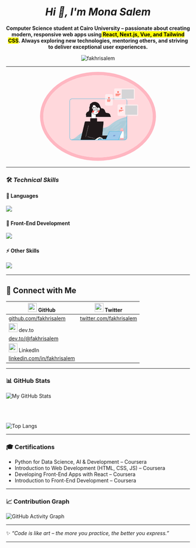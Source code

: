 
<h1 align="center"> <em><b> Hi 👋, I'm Mona  Salem</b></h1></em>


<p align="center" ><b>
   Computer Science student at<strong> <b>Cairo University</b></strong> – passionate about creating modern, responsive web apps using<mark> React, Next.js, Vue, and Tailwind CSS</mark>.  
   Always exploring new technologies, mentoring others, and striving to deliver exceptional user experiences.  
</b></p>

<p align="center">
  <img src="https://komarev.com/ghpvc/?username=fakhrisalem&label=Profile%20views&color=0e75b6&style=flat" alt="fakhrisalem" />
</p>

---
<p align="center">
  <kbd>
    <img src="https://raw.githubusercontent.com/fakhrisalem/fakhrisalem/main/about.gif" width="300"style="border: 9px solid #FFB6C1; border-radius: 50%;"  >
  </kbd>
</p>

---

### 🛠️<i> Technical Skills  </i>

#### 🚀 Languages  
<p align="left">
  <img src="https://skillicons.dev/icons?i=python,cpp,r,ts,js,prolog" />
</p>

#### 🎨 Front-End Development  
<p align="left">
  <img src="https://skillicons.dev/icons?i=react,next,vue,tailwind,sass,bootstrap,html,css" />
</p>

#### ⚡ Other Skills  
<p align="left">
  <img src="https://skillicons.dev/icons?i=git,github,figma,linux" />
</p>

---
## 🔗 Connect with Me

| <img src="https://cdn.jsdelivr.net/gh/simple-icons/simple-icons/icons/github.svg" width="24" height="24"/> GitHub | <img src="https://cdn.jsdelivr.net/gh/simple-icons/simple-icons/icons/twitter.svg" width="24" height="24"/> Twitter |
|---|---|
| [github.com/fakhrisalem](https://github.com/fakhrisalem) | [twitter.com/fakhrisalem](https://twitter.com/fakhrisalem) |
| <img src="https://cdn.jsdelivr.net/gh/simple-icons/simple-icons/icons/dev-dot-to.svg" width="24" height="24"/> dev.to | 
| [dev.to/@fakhrisalem](https://dev.to/@fakhrisalem) | 
| <img src="https://cdn.jsdelivr.net/gh/simple-icons/simple-icons/icons/linkedin.svg" width="24" height="24"/> LinkedIn |
| [linkedin.com/in/fakhrisalem](https://linkedin.com/in/fakhrisalem) |



---

### 📊 GitHub Stats
![My GitHub Stats](https://github-readme-stats.vercel.app/api?username=fakhrisalem&show_icons=true&theme=radical&hide_border=true&rank_icon=github)

  <br><br><br>
![Top Langs](https://github-readme-stats.vercel.app/api/top-langs/?username=fakhrisalem&layout=compact&theme=radical&hide_border=true)
</p>

---

### 🎓 Certifications
- Python for Data Science, AI & Development – Coursera  
- Introduction to Web Development (HTML, CSS, JS) – Coursera  
- Developing Front-End Apps with React – Coursera  
- Introduction to Front-End Development – Coursera  

---

### 📈 Contribution Graph
![GitHub Activity Graph](https://github-readme-activity-graph.vercel.app/graph?username=fakhrisalem&theme=tokyo-night)

---

✨ *“Code is like art – the more you practice, the better you express.”*  

---





